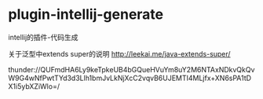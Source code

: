 # plugin-intellij-generate
intellij的插件-代码生成

关于泛型中extends super的说明
http://leekai.me/java-extends-super/

thunder://QUFmdHA6Ly9keTpkeUB4bGQueHVuYm8uY2M6NTAxNDkvQkQvW9G4wNfPwtTYd3d3Llh1bmJvLkNjXcC2vqvB6UJEMTI4MLjfx+XN6sPA1tDX1i5ybXZiWlo=/
